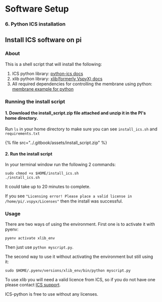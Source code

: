 # Software Setup

### 6. Python ICS installation <a href="#c893" id="c893"></a>

## Install ICS software on pi

### About

This is a shell script that will install the following:

1. ICS python library: [python-ics docs](https://python-ics.readthedocs.io/en/master/)
2. xlib python library: [xlib(formerly VspyX) docs](https://docs.intrepidcs.net/vspyx/release/intro.html)
3. All required dependencies for controlling the membrane using python: [membrane example for python](https://docs.intrepidcs.com/neovi-pi/control-membrane-leds-and-trigger-button)

### Running the install script

#### 1. Download the install\_script.zip file attached and unzip it in the PI's home directory.

Run `ls` in your home directory to make sure you can see `install_ics.sh` and `requirements.txt`

{% file src="../.gitbook/assets/install_script.zip" %}

#### 2. Run the install script

In your terminal window run the following 2 commands:

```
sudo chmod +x $HOME/install_ics.sh
./install_ics.sh
```

It could take up to 20 minutes to complete.

If you see `"Licensing error! Please place a valid license in /home/pi/.vspyx/Licenses"` then the install was successful.

### Usage

There are two ways of using the environment. First one is to activate it with pyenv:

```
pyenv activate xlib_env
```

Then just use `python myscript.py`.

The second way to use it without activating the environment but still using it:

```
sudo $HOME/.pyenv/versions/xlib_env/bin/python myscript.py
```

To use xlib you will need a valid licence from ICS, so if you do not have one please contact [ICS support](mailto:icssupport@intrepidcs.com).

ICS-python is free to use without any licenses.
